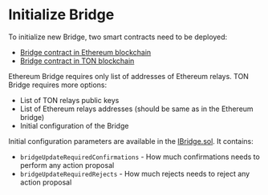 # Initialize Bridge

To initialize new Bridge, two smart contracts need to be deployed:

- [Bridge contract in Ethereum blockchain](./../ethereum/contracts/Bridge.sol)
- [Bridge contract in TON blockchain](./../free-ton/contracts/Bridge.sol)

Ethereum Bridge requires only list of addresses of Ethereum relays. TON Bridge requires more options:

- List of TON relays public keys
- List of Ethereum relays addresses (should be same as in the Ethereum bridge)
- Initial configuration of the Bridge

Initial configuration parameters are available in the [IBridge.sol](./../free-ton/contracts/interfaces/IBridge.sol).
It contains:

- `bridgeUpdateRequiredConfirmations` - How much confirmations needs to perform any action proposal
- `bridgeUpdateRequiredRejects` - How much rejects needs to reject any action proposal
